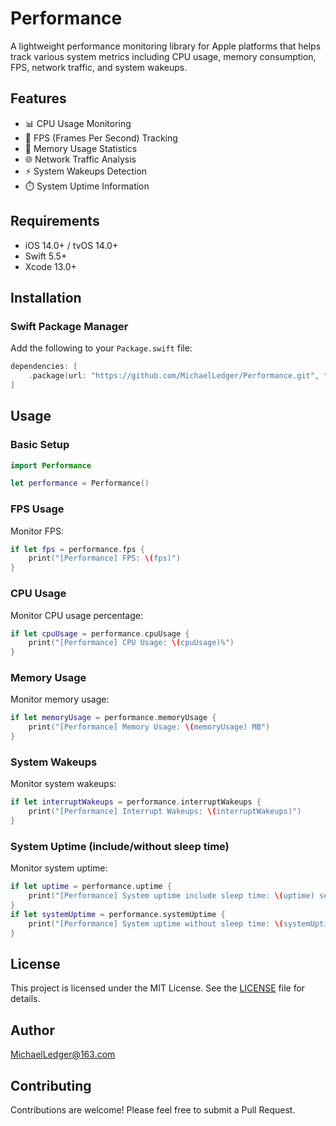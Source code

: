 # Performance

A lightweight performance monitoring library for Apple platforms that helps track various system metrics including CPU usage, memory consumption, FPS, network traffic, and system wakeups.

## Features

- 📊 CPU Usage Monitoring
- 🎯 FPS (Frames Per Second) Tracking
- 💾 Memory Usage Statistics
- 🌐 Network Traffic Analysis
- ⚡ System Wakeups Detection
- ⏱️ System Uptime Information

## Requirements

- iOS 14.0+ / tvOS 14.0+
- Swift 5.5+
- Xcode 13.0+

## Installation

### Swift Package Manager

Add the following to your `Package.swift` file:

```swift
dependencies: [
    .package(url: "https://github.com/MichaelLedger/Performance.git", from: "1.0.2")
]
```

## Usage

### Basic Setup

```swift
import Performance

let performance = Performance()
```

### FPS Usage

Monitor FPS:

```swift
if let fps = performance.fps {
    print("[Performance] FPS: \(fps)")
}
```

### CPU Usage

Monitor CPU usage percentage:

```swift
if let cpuUsage = performance.cpuUsage {
    print("[Performance] CPU Usage: \(cpuUsage)%")
}
```

### Memory Usage

Monitor memory usage:

```swift
if let memoryUsage = performance.memoryUsage {
    print("[Performance] Memory Usage: \(memoryUsage) MB")
}
```

### System Wakeups

Monitor system wakeups:

```swift
if let interruptWakeups = performance.interruptWakeups {
    print("[Performance] Interrupt Wakeups: \(interruptWakeups)")
}
```

### System Uptime (include/without sleep time)

Monitor system uptime:

```swift
if let uptime = performance.uptime {
    print("[Performance] System uptime include sleep time: \(uptime) seconds")
}
if let systemUptime = performance.systemUptime {
    print("[Performance] System uptime without sleep time: \(systemUptime) seconds")
}
```

## License

This project is licensed under the MIT License. See the [LICENSE](LICENSE) file for details.

## Author

MichaelLedger@163.com

## Contributing

Contributions are welcome! Please feel free to submit a Pull Request.
